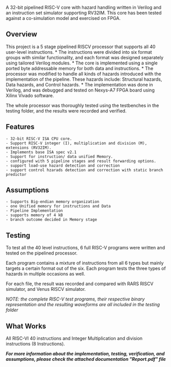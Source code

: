 A 32-bit pipelined RISC-V core with hazard handling written in Verilog and an instruction set simulator supporting RV32IM.
This core has been tested against a co-simulation model and exercised on FPGA.

## Overview
This project is a 5 stage pipelined RISCV processor that supports all 40 user-level instructions. 
	* The instructions were divided into six format groups with similar functionality, and each format was designed separately using tailored Verilog modules.
	* The core is implemented using a single ported byte addressable memory for both data and instructions. 
	* The processor was modified to handle all kinds of hazards introduced with the implementation of the pipeline. These hazards include: Structural hazards, Data hazards, and Control hazards.
	* The implementation was done in Verilog, and was debugged and tested on Nexys-A7 FPGA board using Xilinx Vivado software.

The whole processor was thoroughly tested using the testbenches in the testing folder, and the results were recorded and verified.

## Features
	- 32-bit RISC-V ISA CPU core.
	- Support RISC-V integer (I), multiplication and division (M), extensions (RV32IM).
	- Implements base ISA spec v2.1 
	- Support for instruction/ data unified Memory.
	- configured with 5 pipeline stages and result forwarding options.
	- support load-use hazard detection and correction
	- support control hzarads detection and correction with static branch predictor

## Assumptions 
	- Supports Big-endian memory organization
	- one Unified memory for instructions and Data
	- Pipeline Implementation
	- supports memory of 4 kB
	- branch outcome decided in Memory stage

## Testing

To test all the 40 level instructions, 6 full RISC-V programs were written and tested on the pipelined processor.

Each program contains a mixture of instructions from all 6 types but mainly targets a certain format out of the six. Each program tests the three types of hazards in multiple occasions as well. 

For each file, the result was recorded and compared with RARS RISCV simulator, and Venus RISCV simulator.

*NOTE: the complete RISC-V test programs, their respective binary representation and the resulting waveforms are all included in the testing folder*
## What Works

All RISC-VI 40 instructions and Integer Multiplication and division instructions (8 Instructions).

***For more information about the implementation, testing, verification, and assumptions, please check the attached documentation "Report.pdf" file***
